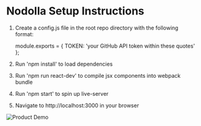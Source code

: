 # Nodolla Setup Instructions
1. Create a config.js file in the root repo directory with the following format:

    module.exports = {
      TOKEN: 'your GitHub API token within these quotes'
    };

2. Run 'npm install' to load dependencies
3. Run 'npm run react-dev' to compile jsx components into webpack bundle
4. Run 'npm start' to spin up live-server
5. Navigate to http://localhost:3000 in your browser

![Product Demo](demo/NodollaDemo.gif)
